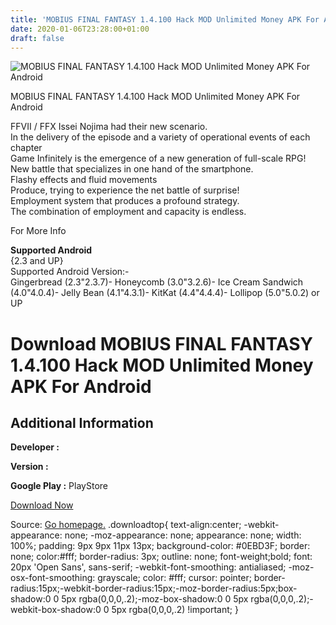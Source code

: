 ```yaml
---
title: 'MOBIUS FINAL FANTASY 1.4.100 Hack MOD Unlimited Money APK For Android'
date: 2020-01-06T23:28:00+01:00
draft: false
---
```


![MOBIUS FINAL FANTASY 1.4.100 Hack MOD Unlimited Money APK For Android](https://i0.wp.com/apkhome.net/wp-content/uploads/2017/06/MOBIUS-FINAL-FANTASY-1.4.100.png "MOBIUS FINAL FANTASY 1.4.100 Hack MOD Unlimited Money APK For Android")

  

MOBIUS FINAL FANTASY 1.4.100 Hack MOD Unlimited Money APK For Android

FFVII / FFX Issei Nojima had their new scenario.  
In the delivery of the episode and a variety of operational events of each chapter  
Game Infinitely is the emergence of a new generation of full-scale RPG!  
New battle that specializes in one hand of the smartphone.  
Flashy effects and fluid movements  
Produce, trying to experience the net battle of surprise!  
Employment system that produces a profound strategy.  
The combination of employment and capacity is endless.

For More Info

**Supported Android**  
{2.3 and UP}  
Supported Android Version:-  
Gingerbread (2.3"2.3.7)- Honeycomb (3.0"3.2.6)- Ice Cream Sandwich (4.0"4.0.4)- Jelly Bean (4.1"4.3.1)- KitKat (4.4"4.4.4)- Lollipop (5.0"5.0.2) or UP

Download MOBIUS FINAL FANTASY 1.4.100 Hack MOD Unlimited Money APK For Android
==============================================================================

Additional Information
----------------------

**Developer :**

**Version :**

**Google Play :** PlayStore

  

[Download Now](https://store4app.co/post/mobius-final-fantasy-1-4-100-hack-mod-unlimited-money-apk-for-android_1573671964)

  
Source: [Go homepage.](https://store4app.co/post/mobius-final-fantasy-1-4-100-hack-mod-unlimited-money-apk-for-android_1573671964) .downloadtop{ text-align:center; -webkit-appearance: none; -moz-appearance: none; appearance: none; width: 100%; padding: 9px 9px 11px 13px; background-color: #0EBD3F; border: none; color:#fff; border-radius: 3px; outline: none; font-weight;bold; font: 20px 'Open Sans', sans-serif; -webkit-font-smoothing: antialiased; -moz-osx-font-smoothing: grayscale; color: #fff; cursor: pointer; border-radius:15px;-webkit-border-radius:15px;-moz-border-radius:5px;box-shadow:0 0 5px rgba(0,0,0,.2);-moz-box-shadow:0 0 5px rgba(0,0,0,.2);-webkit-box-shadow:0 0 5px rgba(0,0,0,.2) !important; }